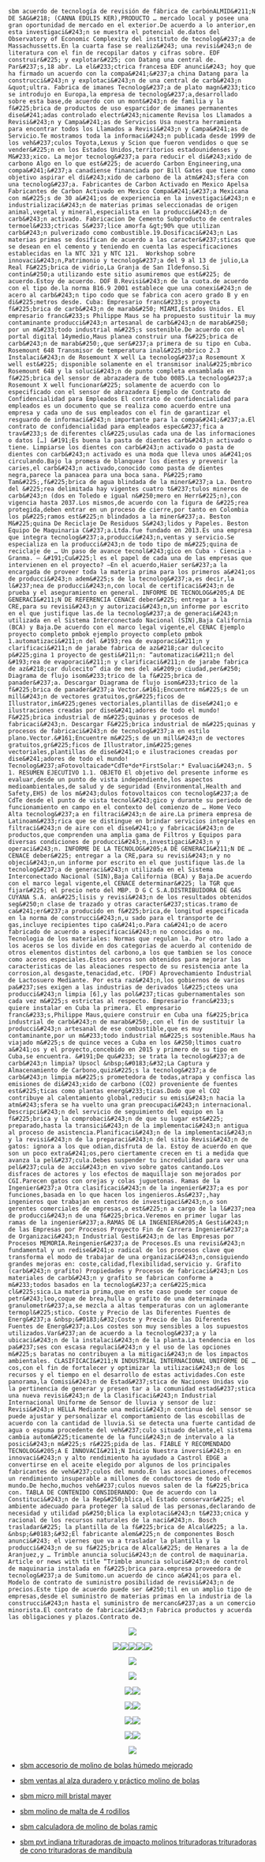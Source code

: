 
```
sbm acuerdo de tecnología de revisión de fábrica de carbónALMID&#211;N DE SAG&#218; (CANNA EDULIS KER),PRODUCTO … mercado local y posee una gran oportunidad de mercado en el exterior.De acuerdo a lo anterior,en esta investigaci&#243;n se muestra el potencial de.datos del Observatory of Economic Complexity del instituto de tecnolog&#237;a de Massachussetts.En la cuarta fase se realiz&#243; una revisi&#243;n de literatura con el fin de recopilar datos y cifras sobre. EDF construir&#225; y explotar&#225; con Datang una central de. Par&#237;s,18 abr. La el&#233;ctrica francesa EDF anunci&#243; hoy que ha firmado un acuerdo con la compa&#241;&#237;a china Datang para la construcci&#243;n y explotaci&#243;n de una central de carb&#243;n &quot;ultra. Fabrica de imanes Tecnolog&#237;a de plato magn&#233;tico se introdujo en Europa,la empresa de tecnolog&#237;a,desarrollado sobre esta base,de acuerdo con un mont&#243;n de familia y la f&#225;brica de productos de uso esparcidor de imanes permanentes dise&#241;adas controlado electr&#243;nicamente Revisa los Llamados a Revisi&#243;n y Campa&#241;as de Servicios Usa nuestra herramienta para encontrar todos los Llamados a Revisi&#243;n y Campa&#241;as de Servicio.Te mostramos toda la informaci&#243;n publicada desde 1999 de los veh&#237;culos Toyota,Lexus y Scion que fueron vendidos o que se vender&#225;n en los Estados Unidos,territorios estadounidenses y M&#233;xico. La mejor tecnolog&#237;a para reducir el di&#243;xido de carbono Algo en lo que est&#225; de acuerdo Carbon Engineering,una compa&#241;&#237;a canadiense financiada por Bill Gates que tiene como objetivo aspirar el di&#243;xido de carbono de la atm&#243;sfera con una tecnolog&#237;a. Fabricantes de Carbon Activado en Mexico Apelsa Fabricantes de Carbon Activado en Mexico Compa&#241;&#237;a Mexicana con m&#225;s de 30 a&#241;os de experiencia en la investigaci&#243;n e industrializaci&#243;n de materias primas seleccionadas de origen animal,vegetal y mineral,especialista en la producci&#243;n de carb&#243;n activado. Fabricacion De Cemento Subproducto de centrales termoel&#233;ctricas S&#237;lice amorfa &gt;90% que utilizan carb&#243;n pulverizado como combustible.19.Dosificaci&#243;n Las materias primas se dosifican de acuerdo a las caracter&#237;sticas que se desean en el cemento y teniendo en cuenta las especificaciones establecidas en la NTC 321 y NTC 121.  Workshop sobre innovaci&#243;n,Patrimonio y tecnolog&#237;a del 9 al 13 de julio,La Real F&#225;brica de vidrio,La Granja de San Ildefonso.Si contin&#250;a utilizando este sitio asumiremos que est&#225; de acuerdo.Estoy de acuerdo. DOF B.Revisi&#243;n de la cuota.de acuerdo con el tipo de.la norma B16.9 2001 establece que una conexi&#243;n de acero al carb&#243;n tipo codo que se fabrica con acero grado B y en di&#225;metros desde. Cuba: Empresario franc&#233;s proyecta f&#225;brica de carb&#243;n de marab&#250; MIAMI,Estados Unidos. El empresario franc&#233;s Philippe Maus se ha propuesto sustituir la muy contaminante producci&#243;n artesanal de carb&#243;n de marab&#250; por un m&#233;todo industrial m&#225;s sostenible.De acuerdo con el portal digital 14ymedio,Maus planea construir una f&#225;brica de carb&#243;n de marab&#250;,que ser&#237;a primera de su tipo en Cuba. Rosemount 648 Transmisor de temperatura inal&#225;mbrico 2.3 Instalaci&#243;n de Rosemount X well La tecnolog&#237;a Rosemount X well est&#225; disponible solamente en el transmisor inal&#225;mbrico Rosemount 648 y la soluci&#243;n de punto completa ensamblada en f&#225;brica del sensor de abrazadera de tubo 0085.La tecnolog&#237;a Rosemount X well funcionar&#225; solamente de acuerdo con lo especificado con el sensor de abrazadera Ejemplo de Contrato de Confidencialidad para Empleados El contrato de confidencialidad para empleados es un documento que se realiza como acuerdo entre una empresa y cada uno de sus empleados con el fin de garantizar el resguardo de informaci&#243;n importante para la compa&#241;&#237;a.El contrato de confidencialidad para empleados espec&#237;fica a trav&#233;s de diferentes cl&#225;usulas cada una de las informaciones o datos […] &#191;Es buena la pasta de dientes carb&#243;n activado o tiene. Limpiarse los dientes con carb&#243;n activado o pasta de dientes con carb&#243;n activado es una moda que lleva unos a&#241;os circulando.Bajo la promesa de blanquear los dientes y prevenir la caries,el carb&#243;n activado,conocido como pasta de dientes negra,parece la panacea para una boca sana. P&#225;ramo Tam&#225;,f&#225;brica de agua blindada de la miner&#237;a La. Dentro del &#225;rea delimitada hay vigentes cuatro t&#237;tulos mineros de carb&#243;n (dos en Toledo e igual n&#250;mero en Herr&#225;n),con vigencia hasta 2037.Los mismos,de acuerdo con la figura de &#225;rea protegida,deben entrar en un proceso de cierre,por tanto en Colombia los p&#225;ramos est&#225;n blindados a la miner&#237;a. Beston M&#225;quina De Reciclaje De Residuos S&#243;lidos y Papeles. Beston Equipo De Maquinaria C&#237;a.Ltda.fue fundado en 2013.Es una empresa que integra tecnolog&#237;a,producci&#243;n,ventas y servicio.Se especializa en la producci&#243;n de todo tipo de m&#225;quina de reciclaje de … Un paso de avance tecnol&#243;gico en Cuba › Ciencia › Granma. — &#191;Cu&#225;l es el papel de cada una de las empresas que intervienen en el proyecto? —En el acuerdo,Haier ser&#237;a la encargada de proveer toda la materia prima para los primeros a&#241;os de producci&#243;n adem&#225;s de la tecnolog&#237;a,es decir,la l&#237;nea de producci&#243;n,con local de certificaci&#243;n de prueba y el aseguramiento en general. INFORME DE TECNOLOG&#205;A DE GENERACI&#211;N DE REFERENCIA CENACE deber&#225; entregar a la CRE,para su revisi&#243;n y autorizaci&#243;n,un informe por escrito en el que justifique las.de la tecnolog&#237;a de generaci&#243;n utilizada en el Sistema Interconectado Nacional (SIN),Baja California (BCA) y Baja.De acuerdo con el marco legal vigente,el CENAC Ejemplo proyecto completo pmbok ejemplo proyecto completo pmbok 1.automatizaci&#211;n del &#193;rea de evaporaci&#211;n y clarificaci&#211;n de jarabe fabrica de az&#218;car dulcecito p&#225;gina 1 proyecto de gesti&#211;n: “automatizaci&#211;n del &#193;rea de evaporaci&#211;n y clarificaci&#211;n de jarabe fabrica de az&#218;car dulcecito” dia de mes del a&#209;o ciudad,per&#250; Diagrama de flujo isom&#233;trico de la f&#225;brica de panader&#237;a. Descargar Diagrama de flujo isom&#233;trico de la f&#225;brica de panader&#237;a Vector.&#161;Encuentre m&#225;s de un mill&#243;n de vectores gratuitos,gr&#225;ficos de Illustrator,im&#225;genes vectoriales,plantillas de dise&#241;o e ilustraciones creadas por dise&#241;adores de todo el mundo! F&#225;brica industrial de m&#225;quinas y procesos de fabricaci&#243;n. Descargar F&#225;brica industrial de m&#225;quinas y procesos de fabricaci&#243;n de tecnolog&#237;a en estilo plano.Vector.&#161;Encuentre m&#225;s de un mill&#243;n de vectores gratuitos,gr&#225;ficos de Illustrator,im&#225;genes vectoriales,plantillas de dise&#241;o e ilustraciones creadas por dise&#241;adores de todo el mundo! Tecnolog&#237;aFotovoltaicade*CdTe*de*FirstSolar:* Evaluaci&#243;n. 5 1. RESUMEN EJECUTIVO 1.1. OBJETO El objetivo del presente informe es evaluar,desde un punto de vista independiente,los aspectos medioambientales,de salud y de seguridad (Environmental,Health and Safety,EHS) de los m&#243;dulos fotovoltaicos con tecnolog&#237;a de CdTe desde el punto de vista tecnol&#243;gico y durante su periodo de funcionamiento en campo en el contexto del comienzo de … Home Veco Alta tecnolog&#237;a en filtraci&#243;n de aire.La primera empresa de Latinoam&#233;rica que se distingue en brindar servicios integrales en filtraci&#243;n de aire con el dise&#241;o y fabricaci&#243;n de productos,que comprenden una amplia gama de Filtros y Equipos para diversas condiciones de producci&#243;n,investigaci&#243;n y operaci&#243;n. INFORME DE LA TECNOLOG&#205;A DE GENERACI&#211;N DE … CENACE deber&#225; entregar a la CRE,para su revisi&#243;n y no objeci&#243;n,un informe por escrito en el que justifique las.de la tecnolog&#237;a de generaci&#243;n utilizada en el Sistema Interconectado Nacional (SIN),Baja California (BCA) y Baja.De acuerdo con el marco legal vigente,el CENACE determinar&#225; la TGR que fijar&#225; el precio neto del MBP. D G C S.A.DISTRIBUIDORA DE GAS CUYANA S.A. an&#225;lisis y revisi&#243;n de los resultados obtenidos seg&#250;n clase de trazado y otras caracter&#237;sticas.tramo de ca&#241;er&#237;a producido en f&#225;brica,de longitud especificada en la norma de construcci&#243;n,u sado para el transporte de gas,incluye recipientes tipo ca&#241;o.Para ca&#241;o de acero fabricado de acuerdo a especificaci&#243;n no conocidas o no. Tecnologia de los materiales: Normas que regulan la. Por otro lado a los aceros se los divide en dos categorias de acuerdo al contenido de otros elementos distintos del carbono,a los que tambien se los conoce como aceros especiales.Estos aceros son obtenidos para mejorar las caracteristicas de las aleaciones respecto de su resistencia ante la corrosion,al desgaste,tenacidad,etc. (PDF) Aprovechamiento Industrial de Lactosuero Mediante. Por esta raz&#243;n,los gobiernos de varios pa&#237;ses exigen a las industrias de derivados l&#225;cteos una producci&#243;n limpia [6],y las pol&#237;ticas gubernamentales son cada vez m&#225;s estrictas al respecto. Empresario franc&#233;s quiere instalar en Cuba la primera. El empresario franc&#233;s,Philippe Maus,quiere construir en Cuba una f&#225;brica industrial de carb&#243;n de marab&#250;,con el fin de sustituir la producci&#243;n artesanal de ese combustible,que es muy contaminante,por un m&#233;todo industrial m&#225;s sostenible.Maus ha viajado m&#225;s de quince veces a Cuba en los &#250;ltimos cuatro a&#241;os y el proyecto,concebido en 2015 y primero de su tipo en Cuba,se encuentra. &#191;De qu&#233; se trata la tecnolog&#237;a de carb&#243;n limpia? Upsocl &nbsp;&#0183;&#32;La Captura y Almacenamiento de Carbono,quiz&#225;s la tecnolog&#237;a de carb&#243;n limpia m&#225;s prometedora de todas,atrapa y confisca las emisiones de di&#243;xido de carbono (CO2) proveniente de fuentes est&#225;ticas como plantas energ&#233;ticas.Dado que el CO2 contribuye al calentamiento global,reducir su emisi&#243;n hacia la atm&#243;sfera se ha vuelto una gran preocupaci&#243;n internacional. Descripci&#243;n del servicio de seguimiento del equipo en la f&#225;brica y la comprobaci&#243;n de que su lugar est&#225; preparado,hasta la transici&#243;n de la implementaci&#243;n antigua al proceso de asistencia.Planificaci&#243;n de la implementaci&#243;n y la revisi&#243;n de la preparaci&#243;n del sitio Revisi&#243;n de gatos: ignora a los que odian,disfruta de la. Estoy de acuerdo en que son un poco extra&#241;os,pero ciertamente crecen en ti a medida que avanza la pel&#237;cula.Debes suspender tu incredulidad para ver una pel&#237;cula de acci&#243;n en vivo sobre gatos cantando.Los disfraces de actores y los efectos de maquillaje son mejorados por CGI.Parecen gatos con orejas y colas juguetonas. Ramas de la Ingenier&#237;a Otra clasificaci&#243;n de la ingenier&#237;a es por funciones,basada en lo que hacen los ingenieros.As&#237;,hay ingenieros que trabajan en centros de investigaci&#243;n,o son gerentes comerciales de empresas,o est&#225;n a cargo de la l&#237;nea de producci&#243;n de una f&#225;brica.Veremos en primer lugar las ramas de la ingenier&#237;a.RAMAS DE LA INGENIER&#205;A Gesti&#243;n de las Empresas por Procesos Proyecto Fin de Carrera Ingenier&#237;a de Organizaci&#243;n Industrial Gesti&#243;n de las Empresas por Procesos MEMORIA.Reingenier&#237;a de Procesos.Es una revisi&#243;n fundamental y un redise&#241;o radical de los procesos clave que transforma el modo de trabajar de una organizaci&#243;n,consiguiendo grandes mejoras en: coste,calidad,flexibilidad,servicio y. Grafito (carb&#243;n grafito) Propiedades y Procesos de fabricaci&#243;n Los materiales de carb&#243;n y grafito se fabrican conforme a m&#233;todos basados en la tecnolog&#237;a cer&#225;mica cl&#225;sica.La materia prima,que en este caso puede ser coque de petr&#243;leo,coque de brea,hulla o grafito de una determinada granulometr&#237;a,se mezcla a altas temperaturas con un aglomerante termopl&#225;stico. Coste y Precio de las Diferentes Fuentes de Energ&#237;a &nbsp;&#0183;&#32;Coste y Precio de las Diferentes Fuentes de Energ&#237;a.Los costes son muy sensibles a los supuestos utilizados.Var&#237;an de acuerdo a la tecnolog&#237;a y la ubicaci&#243;n de la instalaci&#243;n de la planta.La tendencia en los pa&#237;ses con escasa regulaci&#243;n y el uso de las opciones m&#225;s baratas no contribuyen a la mitigaci&#243;n de los impactos ambientales. CLASIFICACI&#211;N INDUSTRIAL INTERNACIONAL UNIFORME DE … cos,con el fin de fortalecer y optimizar la utilizaci&#243;n de los recursos y el tiempo en el desarrollo de estas actividades.Con este panorama,la Comisi&#243;n de Estad&#237;stica de Naciones Unidas vio la pertinencia de generar y presen tar a la comunidad estad&#237;stica una nueva revisi&#243;n de la Clasificaci&#243;n Industrial Internacional Uniforme de Sensor de lluvia y sensor de luz: Revisi&#243;n HELLA Mediante una medici&#243;n continua del sensor se puede ajustar y personalizar el comportamiento de las escobillas de acuerdo con la cantidad de lluvia.Si se detecta una fuerte cantidad de agua o espuma procedente del veh&#237;culo situado delante,el sistema cambia autom&#225;ticamente de la funci&#243;n de intervalo a la posici&#243;n m&#225;s r&#225;pida de las. FIABLE Y RECOMENDADO TECNOLOG&#205;A E INNOVACI&#211;N Inicio Nuestra inversi&#243;n en innovaci&#243;n y alto rendimiento ha ayudado a Castrol EDGE a convertirse en el aceite elegido por algunos de los principales fabricantes de veh&#237;culos del mundo.En las asociaciones,ofrecemos un rendimiento insuperable a millones de conductores de todo el mundo.De hecho,muchos veh&#237;culos nuevos salen de la f&#225;brica con. TABLA DE CONTENIDO CONSIDERANDO: Que de acuerdo con la Constituci&#243;n de la Rep&#250;blica,el Estado conservar&#225; el ambiente adecuado para proteger la salud de las personas,declarando de necesidad y utilidad p&#250;blica la explotaci&#243;n t&#233;cnica y racional de los recursos naturales de la naci&#243;n. Bosch trasladar&#225; la plantilla de la f&#225;brica de Alcal&#225; a la. &nbsp;&#0183;&#32;El fabricante alem&#225;n de componentes Bosch anunci&#243; el viernes que va a trasladar la plantilla y la producci&#243;n de su f&#225;brica de Alcal&#225; de Henares a la de Aranjuez,y … Trimble anuncia soluci&#243;n de control de maquinaria. Article or news with title “Trimble anuncia soluci&#243;n de control de maquinaria instalada en f&#225;brica para.empresa proveedora de tecnolog&#237;a de Sumitomo.un acuerdo de cinco a&#241;os para el. Modelo de contrato de suministro posibilidad de revisi&#243;n de precios.Este tipo de acuerdo puede ser &#250;til en un amplio tipo de empresas,desde el suministro de materias primas en la industria de la construcci&#243;n hasta el suministro de mercanc&#237;as a un comercio minorista.El contrato de fabricaci&#243;n Fabrica productos y acuerda las obligaciones y plazos.Contrato de. 
```

<div align="center">

<a href="https://es-crusher.shibang-china.com/github&k=sbm+acuerdo+de+tecnolog%C3%ADa+de+revisi%C3%B3n+de+f%C3%A1brica+de+carb%C3%B3n"><img src="https://static.shibang-china.com/es/crusher/logo.jpg"></a>

<a href="https://es-crusher.shibang-china.com/github&k=sbm+acuerdo+de+tecnolog%C3%ADa+de+revisi%C3%B3n+de+f%C3%A1brica+de+carb%C3%B3n"><img src="https://static.shibang-china.com/es/crusher/index.jpg"></a><a href="https://es-crusher.shibang-china.com/material.htmlgithub&k=sbm+acuerdo+de+tecnolog%C3%ADa+de+revisi%C3%B3n+de+f%C3%A1brica+de+carb%C3%B3n"><img src="https://static.shibang-china.com/es/crusher/material.jpg"></a><a href="https://es-crusher.shibang-china.com/application.htmlgithub&k=sbm+acuerdo+de+tecnolog%C3%ADa+de+revisi%C3%B3n+de+f%C3%A1brica+de+carb%C3%B3n"><img src="https://static.shibang-china.com/es/crusher/application.jpg"></a><a href="https://es-crusher.shibang-china.com/aboutus.htmlgithub&k=sbm+acuerdo+de+tecnolog%C3%ADa+de+revisi%C3%B3n+de+f%C3%A1brica+de+carb%C3%B3n"><img src="https://static.shibang-china.com/es/crusher/aboutus.jpg"></a><a href="https://es-crusher.shibang-china.com/contact.htmlgithub&k=sbm+acuerdo+de+tecnolog%C3%ADa+de+revisi%C3%B3n+de+f%C3%A1brica+de+carb%C3%B3n"><img src="https://static.shibang-china.com/es/crusher/contact.jpg"></a>

<a href="https://es-crusher.shibang-china.com/github&k=sbm+acuerdo+de+tecnolog%C3%ADa+de+revisi%C3%B3n+de+f%C3%A1brica+de+carb%C3%B3n"><img src="https://static.shibang-china.com/es/crusher/banner.jpg"></a>

<a href="https://swt.shibang-china.com/github&k=sbm+acuerdo+de+tecnolog%C3%ADa+de+revisi%C3%B3n+de+f%C3%A1brica+de+carb%C3%B3n"><img src="https://static.shibang-china.com/es/crusher/text.jpg"></a>

<a href="https://swt.shibang-china.com/github&k=sbm+acuerdo+de+tecnolog%C3%ADa+de+revisi%C3%B3n+de+f%C3%A1brica+de+carb%C3%B3n"><img src="https://static.shibang-china.com/es/crusher/chat.jpg"></a><a href="https://es-crusher.shibang-china.com/contact.htmlgithub&k=sbm+acuerdo+de+tecnolog%C3%ADa+de+revisi%C3%B3n+de+f%C3%A1brica+de+carb%C3%B3n"><img src="https://static.shibang-china.com/es/crusher/message.jpg"></a>

<a href="https://es-crusher.shibang-china.com/products/pe.htmlgithub&k=sbm+acuerdo+de+tecnolog%C3%ADa+de+revisi%C3%B3n+de+f%C3%A1brica+de+carb%C3%B3n"><img src="https://static.shibang-china.com/es/crusher/pe.jpg"></a><a href="https://es-crusher.shibang-china.com/products/pf.htmlgithub&k=sbm+acuerdo+de+tecnolog%C3%ADa+de+revisi%C3%B3n+de+f%C3%A1brica+de+carb%C3%B3n"><img src="https://static.shibang-china.com/es/crusher/pf.jpg"></a>

<a href="https://es-crusher.shibang-china.com/products/hpt.htmlgithub&k=sbm+acuerdo+de+tecnolog%C3%ADa+de+revisi%C3%B3n+de+f%C3%A1brica+de+carb%C3%B3n"><img src="https://static.shibang-china.com/es/crusher/hpt.jpg"></a><a href="https://es-crusher.shibang-china.com/products/vsi.htmlgithub&k=sbm+acuerdo+de+tecnolog%C3%ADa+de+revisi%C3%B3n+de+f%C3%A1brica+de+carb%C3%B3n"><img src="https://static.shibang-china.com/es/crusher/vsi.jpg"></a>

<a href="https://es-crusher.shibang-china.com/products/klv.htmlgithub&k=sbm+acuerdo+de+tecnolog%C3%ADa+de+revisi%C3%B3n+de+f%C3%A1brica+de+carb%C3%B3n"><img src="https://static.shibang-china.com/es/crusher/klv.jpg"></a><a href="https://es-crusher.shibang-china.com/products/portable.htmlgithub&k=sbm+acuerdo+de+tecnolog%C3%ADa+de+revisi%C3%B3n+de+f%C3%A1brica+de+carb%C3%B3n"><img src="https://static.shibang-china.com/es/crusher/portable.jpg"></a>

<a href="https://swt.shibang-china.com/github&k=sbm+acuerdo+de+tecnolog%C3%ADa+de+revisi%C3%B3n+de+f%C3%A1brica+de+carb%C3%B3n"><img src="https://static.shibang-china.com/es/crusher/case.jpg"></a>

</div>


* [sbm accesorio de molino de bolas húmedo mejorado](sbm%20accesorio%20de%20molino%20de%20bolas%20h%C3%BAmedo%20mejorado.md)

* [sbm ventas al alza duradero y práctico molino de bolas](sbm%20ventas%20al%20alza%20duradero%20y%20pr%C3%A1ctico%20molino%20de%20bolas.md)

* [sbm micro mill bristal mayer](sbm%20micro%20mill%20bristal%20mayer.md)

* [sbm molino de malta de 4 rodillos](sbm%20molino%20de%20malta%20de%204%20rodillos.md)

* [sbm calculadora de molino de bolas ramic](sbm%20calculadora%20de%20molino%20de%20bolas%20ramic.md)

* [sbm pvt indiana trituradoras de impacto molinos trituradoras trituradoras de cono trituradoras de mandíbula](sbm%20pvt%20indiana%20trituradoras%20de%20impacto%20molinos%20trituradoras%20trituradoras%20de%20cono%20trituradoras%20de%20mand%C3%ADbula.md)